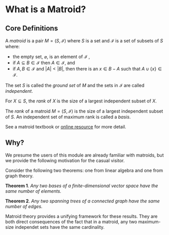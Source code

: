 # What is a Matroid?

## Core Definitions

A *matroid* is a pair $M=(S,\mathcal{I})$ where $S$ is a set and $\mathcal{I}$ is a set
of subsets of $S$ where:
* the empty set, $\varnothing$, is an element of $\mathcal{I}$ ,
* if $A \subseteq B \in \mathcal{I}$ then $A \in \mathcal{I}$, and
* if $A,B \in \mathcal{I}$ and $|A| < |B|$, then there is an $x \in B - A$ such that $A \cup\{x\} \in \mathcal{I}$. 

The set $S$ is called the *ground set* of $M$ and the sets in $\mathcal{I}$ are called *independent*. 

For $X \subseteq S$, the *rank* of $X$ is the size of a largest independent subset of $X$.

The *rank* of a matroid $M=(S,\mathcal{I})$ is the size of a largest independent subset of $S$.
An independent set of maximum rank is called a *basis*. 



See a matroid textbook or [online resource](https://en.wikipedia.org/wiki/Matroid) for more detail. 

## Why?

We presume the users of this module are already familiar with matroids, but we provide the following motivation for the casual visitor. 

Consider the following two theorems: one from linear algebra and one from graph theory.

**Theorem 1**. *Any two bases of a finite-dimensional vector space have the same number of elements.*

**Theorem 2**. *Any two spanning trees of a connected graph have the same number of edges.*

Matroid theory provides a unifying framework for these results. They are both direct consequences of the fact that in a matroid, any two maximum-size independet sets have the same cardinality.